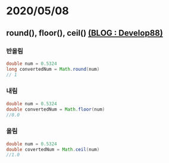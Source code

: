 # 2020/05/08

## round(), floor(), ceil() [(BLOG : Develop88)](https://developer88.tistory.com/97)

### 반올림

~~~java
double num = 0.5324
long convertedNum = Math.round(num)
// 1
~~~

### 내림

~~~java
double num = 0.5324
double convertedNum = Math.floor(num)
//0.0
~~~

### 올림

~~~java
double num = 0.5324
double covertedNum = Math.ceil(num)
//1.0
~~~
